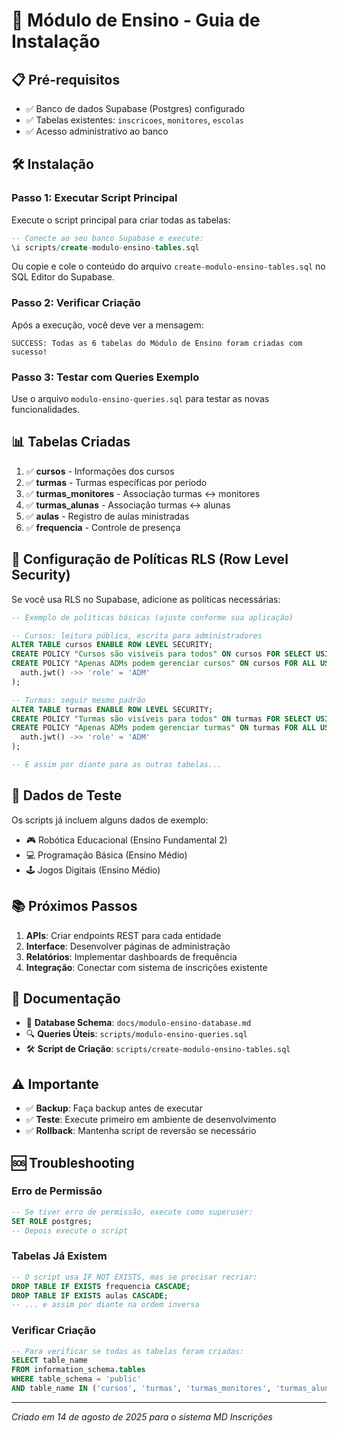# 🚀 Módulo de Ensino - Guia de Instalação

## 📋 Pré-requisitos

- ✅ Banco de dados Supabase (Postgres) configurado
- ✅ Tabelas existentes: `inscricoes`, `monitores`, `escolas`
- ✅ Acesso administrativo ao banco

## 🛠️ Instalação

### Passo 1: Executar Script Principal

Execute o script principal para criar todas as tabelas:

```sql
-- Conecte ao seu banco Supabase e execute:
\i scripts/create-modulo-ensino-tables.sql
```

Ou copie e cole o conteúdo do arquivo `create-modulo-ensino-tables.sql` no SQL Editor do Supabase.

### Passo 2: Verificar Criação

Após a execução, você deve ver a mensagem:

```
SUCCESS: Todas as 6 tabelas do Módulo de Ensino foram criadas com sucesso!
```

### Passo 3: Testar com Queries Exemplo

Use o arquivo `modulo-ensino-queries.sql` para testar as novas funcionalidades.

## 📊 Tabelas Criadas

1. ✅ **cursos** - Informações dos cursos
2. ✅ **turmas** - Turmas específicas por período
3. ✅ **turmas_monitores** - Associação turmas ↔ monitores
4. ✅ **turmas_alunas** - Associação turmas ↔ alunas
5. ✅ **aulas** - Registro de aulas ministradas
6. ✅ **frequencia** - Controle de presença

## 🔧 Configuração de Políticas RLS (Row Level Security)

Se você usa RLS no Supabase, adicione as políticas necessárias:

```sql
-- Exemplo de políticas básicas (ajuste conforme sua aplicação)

-- Cursos: leitura pública, escrita para administradores
ALTER TABLE cursos ENABLE ROW LEVEL SECURITY;
CREATE POLICY "Cursos são visíveis para todos" ON cursos FOR SELECT USING (true);
CREATE POLICY "Apenas ADMs podem gerenciar cursos" ON cursos FOR ALL USING (
  auth.jwt() ->> 'role' = 'ADM'
);

-- Turmas: seguir mesmo padrão
ALTER TABLE turmas ENABLE ROW LEVEL SECURITY;
CREATE POLICY "Turmas são visíveis para todos" ON turmas FOR SELECT USING (true);
CREATE POLICY "Apenas ADMs podem gerenciar turmas" ON turmas FOR ALL USING (
  auth.jwt() ->> 'role' = 'ADM'
);

-- E assim por diante para as outras tabelas...
```

## 🧪 Dados de Teste

Os scripts já incluem alguns dados de exemplo:

- 🎮 Robótica Educacional (Ensino Fundamental 2)
- 💻 Programação Básica (Ensino Médio)
- 🕹️ Jogos Digitais (Ensino Médio)

## 📚 Próximos Passos

1. **APIs**: Criar endpoints REST para cada entidade
2. **Interface**: Desenvolver páginas de administração
3. **Relatórios**: Implementar dashboards de frequência
4. **Integração**: Conectar com sistema de inscrições existente

## 📖 Documentação

- 📄 **Database Schema**: `docs/modulo-ensino-database.md`
- 🔍 **Queries Úteis**: `scripts/modulo-ensino-queries.sql`
- 🛠️ **Script de Criação**: `scripts/create-modulo-ensino-tables.sql`

## ⚠️ Importante

- ✅ **Backup**: Faça backup antes de executar
- ✅ **Teste**: Execute primeiro em ambiente de desenvolvimento
- ✅ **Rollback**: Mantenha script de reversão se necessário

## 🆘 Troubleshooting

### Erro de Permissão

```sql
-- Se tiver erro de permissão, execute como superuser:
SET ROLE postgres;
-- Depois execute o script
```

### Tabelas Já Existem

```sql
-- O script usa IF NOT EXISTS, mas se precisar recriar:
DROP TABLE IF EXISTS frequencia CASCADE;
DROP TABLE IF EXISTS aulas CASCADE;
-- ... e assim por diante na ordem inversa
```

### Verificar Criação

```sql
-- Para verificar se todas as tabelas foram criadas:
SELECT table_name
FROM information_schema.tables
WHERE table_schema = 'public'
AND table_name IN ('cursos', 'turmas', 'turmas_monitores', 'turmas_alunas', 'aulas', 'frequencia');
```

---

_Criado em 14 de agosto de 2025 para o sistema MD Inscrições_
